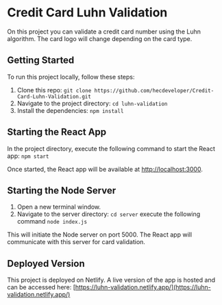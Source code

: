 # Credit Card Luhn Validation  
  On this project you can validate a credit card number using the Luhn algorithm.
  The card logo will change depending on the card type.
## Getting Started  
  
To run this project locally, follow these steps:  
1. Clone this repo: `git clone https://github.com/hecdeveloper/Credit-Card-Luhn-Validation.git`  
2. Navigate to the project directory: `cd luhn-validation`  
3. Install the dependencies: `npm install`  
  
## Starting the React App  
  
In the project directory, execute the following command to start the React app: `npm start`  
  
Once started, the React app will be available at [http://localhost:3000](http://localhost:3000).  
  
## Starting the Node Server  
  
1. Open a new terminal window.  
2. Navigate to the server directory: `cd server` execute the following command `node index.js`  
  
This will initiate the Node server on port 5000. The React app will communicate with this server for card validation.  
  
## Deployed Version  
  This project is deployed on Netlify.
A live version of the app is hosted and can be accessed here: [https://luhn-validation.netlify.app/](https://luhn-validation.netlify.app/)
